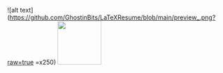 ![alt text](https://github.com/GhostinBits/LaTeXResume/blob/main/preview_.png?raw=true =x250)
<img src="[https://your-image-url.type](https://github.com/GhostinBits/LaTeXResume/blob/main/preview_.png)" width="100">
